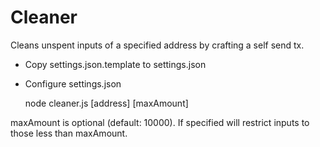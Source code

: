 Cleaner
=======

Cleans unspent inputs of a specified address by crafting a self send tx.

* Copy settings.json.template to settings.json  
* Configure settings.json  


    node cleaner.js [address] [maxAmount]

maxAmount is optional (default: 10000). If specified will restrict inputs to those
less than maxAmount.
